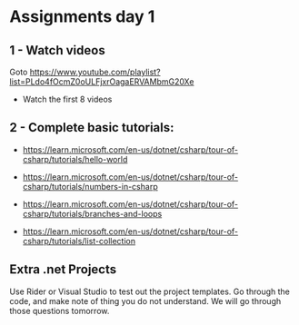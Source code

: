 # Assignments day 1



## 1 - Watch videos
Goto https://www.youtube.com/playlist?list=PLdo4fOcmZ0oULFjxrOagaERVAMbmG20Xe
- Watch the first 8 videos

## 2 - Complete basic tutorials:
- https://learn.microsoft.com/en-us/dotnet/csharp/tour-of-csharp/tutorials/hello-world

- https://learn.microsoft.com/en-us/dotnet/csharp/tour-of-csharp/tutorials/numbers-in-csharp

- https://learn.microsoft.com/en-us/dotnet/csharp/tour-of-csharp/tutorials/branches-and-loops

- https://learn.microsoft.com/en-us/dotnet/csharp/tour-of-csharp/tutorials/list-collection



## Extra .net Projects
Use Rider or Visual Studio to test out the project templates. Go through the code, and make note of thing you do not understand.
We will go through those questions tomorrow. 
